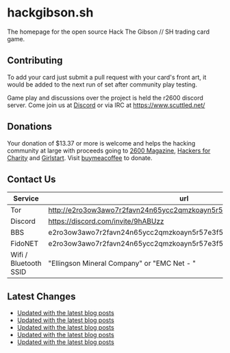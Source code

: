 # hackgibson.sh
The homepage for the open source Hack The Gibson // SH trading card game.


## Contributing

To add your card just submit a pull request with your card's front art, it would be added to the next run of set after community play testing.

Game play and discussions over the project is held the r2600 discord server. Come join us at [Discord](https://discord.com/invite/9hABUzz) or via IRC at https://www.scuttled.net/


## Donations

Your donation of $13.37 or more is welcome and helps the hacking community at large with proceeds going to [2600 Magazine](https://2600.com/), [Hackers for Charity](https://hackersforcharity.org) and [Girlstart](https://girlstart.org).  Visit [buymeacoffee](https://www.buymeacoffee.com/hackgibson.sh) to donate.


## Contact Us

Service | url
-|-
Tor | http://e2ro3ow3awo7r2favn24n65ycc2qmzkoayn5r57e3f56nvjwdcgg32ad.onion
Discord | https://discord.com/invite/9hABUzz
BBS | e2ro3ow3awo7r2favn24n65ycc2qmzkoayn5r57e3f56nvjwdcgg32ad.onion:23
FidoNET | e2ro3ow3awo7r2favn24n65ycc2qmzkoayn5r57e3f56nvjwdcgg32ad.onion:24554
Wifi / Bluetooth SSID | "Ellingson Mineral Company" or "EMC Net - <fidonet address>"

## Latest Changes
<!-- BLOG-POST-LIST:START -->
- [Updated with the latest blog posts](https://github.com/DFW2600/hackgibson.sh/commit/44a68c7d2b8331f0cdf5cd93c7dae9f7b0434c48)
- [Updated with the latest blog posts](https://github.com/DFW2600/hackgibson.sh/commit/58bf4787f77603e9d3a92219550fad0335dcb717)
- [Updated with the latest blog posts](https://github.com/DFW2600/hackgibson.sh/commit/97165c43d7c715cf8f7e0af01c98edeaeb3e30ed)
- [Updated with the latest blog posts](https://github.com/DFW2600/hackgibson.sh/commit/5d3e2dfa608a2c8cdd341ada0412828f0103d339)
- [Updated with the latest blog posts](https://github.com/DFW2600/hackgibson.sh/commit/01d11f24fa554c97847c5ed31d7f0effb217d293)
<!-- BLOG-POST-LIST:END -->
